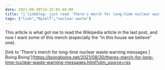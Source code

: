 ```yaml
---
date: 2021-08-30T14:32:01-04:00
title: "🔗 linkblog: just read 'There's merch for long-time nuclear waste warning messages | Boing Boing'"
tags: ["link","Myself","nuclear waste"]
---
```

This article is what got me to read the Wikipedia article in the last post, and now I want some of this merch (especially the “in this house we believe” one).
 
[link to 'There's merch for long-time nuclear waste warning messages | Boing Boing'](https://boingboing.net/2021/08/30/theres-merch-for-long-time-nuclear-waste-warning-messages.html?utm_source=rss
